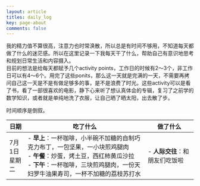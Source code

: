```yaml
---
layout: article
titles: daily_log
key: page-about
comments: false
---
```

我的精力值不算很高，注意力也时常涣散，所以总是有时间不够用，不知道每天都做了什么的迷茫感。所以在这里记录一下我每天干了什么，帮助自己有意识地思考和规划日常生活和内容摄入。  
目前的想法是给每天都赋予几个activity points，工作日的时候有2～3个，非工作日可以有4～6个。用完了这些ponits，那么这一天就是完满的一天，不需要再拷问自己这一天是不是有做足够多的事，是不是浪费了时光。这些activity可以是看了书，看了一部很喜欢的电影，静下心来听了想认真体会的专辑，复习了之前学的数学知识，或者就是单纯地洗了衣服，让自己晒了晒太阳，出去散了步。  

时间顺序是倒叙。

| 日期          | 吃了什么                                                                                      | 做了什么               |
| ----------- | ----------------------------------------------------------------------------------------- | ------------------ |
| 7月1日<br>星期二 | - **早上**：一杯咖啡，小半碗不加糖的自制巧克力布丁，一包坚果，一小块煎鸡腿肉<br>- **午餐**：炒蛋，烤土豆，西红柿黄瓜沙拉<br>- **下午**：一杯咖啡，三块煎鸡腿肉，一份天妇罗牛油果寿司，一杯不加糖的荔枝苏打水 | - **人际交往**：和朋友们吃饭啦 |
